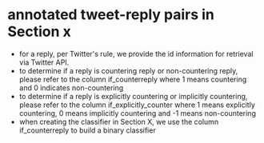 # annotated tweet-reply pairs in Section x

* for a reply, per Twitter's rule, we provide the id information for retrieval via Twitter API.
* to determine if a reply is countering reply or non-countering reply, please refer to the column if_counterreply where 1 means countering and 0 indicates non-countering
* to determine if a reply is explicitly countering or implicitly countering, please refer to the column if_explicitly_counter where 1 means explicitly countering, 0 means implicitly countering and -1 means non-countering
* when creating the classifier in Section X, we use the column if_counterreply to build a binary classifier
